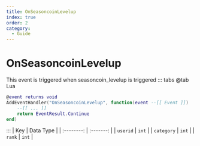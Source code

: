 ```yaml
---
title: OnSeasoncoinLevelup
index: true
order: 2
category:
  - Guide
---
```


# OnSeasoncoinLevelup
This event is triggered when seasoncoin_levelup is triggered
::: tabs
@tab Lua
```lua
@event returns void
AddEventHandler("OnSeasoncoinLevelup", function(event --[[ Event ]])
    --[[ ... ]]
    return EventResult.Continue
end)
```

:::
|     Key    | Data Type |
| :--------: | :-------: |
|  `userid`  |   `int`   |
| `category` |   `int`   |
|   `rank`   |   `int`   |